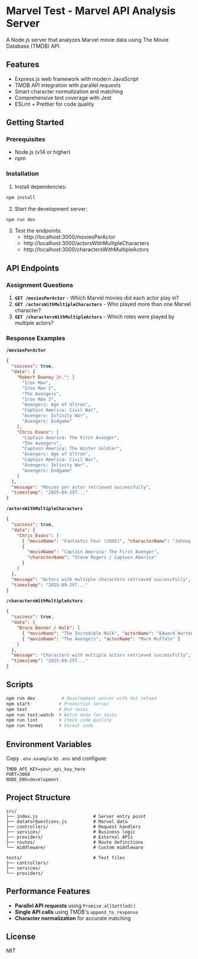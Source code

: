 # Marvel Test - Marvel API Analysis Server

A Node.js server that analyzes Marvel movie data using The Movie Database (TMDB) API.

## Features

- Express.js web framework with modern JavaScript
- TMDB API integration with parallel requests
- Smart character normalization and matching
- Comprehensive test coverage with Jest
- ESLint + Prettier for code quality

## Getting Started

### Prerequisites

- Node.js (v14 or higher)
- npm

### Installation

1. Install dependencies:

```bash
npm install
```

2. Start the development server:

```bash
npm run dev
```

3. Test the endpoints:
   - http://localhost:3000/moviesPerActor
   - http://localhost:3000/actorsWithMultipleCharacters
   - http://localhost:3000/charactersWithMultipleActors

## API Endpoints

### Assignment Questions

1. **`GET /moviesPerActor`** - Which Marvel movies did each actor play in?
2. **`GET /actorsWithMultipleCharacters`** - Who played more than one Marvel character?
3. **`GET /charactersWithMultipleActors`** - Which roles were played by multiple actors?

### Response Examples

**`/moviesPerActor`**

```json
{
  "success": true,
  "data": {
    "Robert Downey Jr.": [
      "Iron Man",
      "Iron Man 2",
      "The Avengers",
      "Iron Man 3",
      "Avengers: Age of Ultron",
      "Captain America: Civil War",
      "Avengers: Infinity War",
      "Avengers: Endgame"
    ],
    "Chris Evans": [
      "Captain America: The First Avenger",
      "The Avengers",
      "Captain America: The Winter Soldier",
      "Avengers: Age of Ultron",
      "Captain America: Civil War",
      "Avengers: Infinity War",
      "Avengers: Endgame"
    ]
  },
  "message": "Movies per actor retrieved successfully",
  "timestamp": "2025-09-25T..."
}
```

**`/actorsWithMultipleCharacters`**

```json
{
  "success": true,
  "data": {
    "Chris Evans": [
      { "movieName": "Fantastic Four (2005)", "characterName": "Johnny Storm / Human Torch" },
      {
        "movieName": "Captain America: The First Avenger",
        "characterName": "Steve Rogers / Captain America"
      }
    ]
  },
  "message": "Actors with multiple characters retrieved successfully",
  "timestamp": "2025-09-25T..."
}
```

**`/charactersWithMultipleActors`**

```json
{
  "success": true,
  "data": {
    "Bruce Banner / Hulk": [
      { "movieName": "The Incredible Hulk", "actorName": "Edward Norton" },
      { "movieName": "The Avengers", "actorName": "Mark Ruffalo" }
    ]
  },
  "message": "Characters with multiple actors retrieved successfully",
  "timestamp": "2025-09-25T..."
}
```

## Scripts

```bash
npm run dev          # Development server with hot reload
npm start           # Production server
npm test            # Run tests
npm run test:watch  # Watch mode for tests
npm run lint        # Check code quality
npm run format      # Format code
```

## Environment Variables

Copy `.env.example` to `.env` and configure:

```env
TMDB_API_KEY=your_api_key_here
PORT=3000
NODE_ENV=development
```

## Project Structure

```
src/
├── index.js                     # Server entry point
├── dataForQuestions.js          # Marvel data
├── controllers/                 # Request handlers
├── services/                    # Business logic
├── providers/                   # External APIs
├── routes/                      # Route definitions
└── middleware/                  # Custom middleware

tests/                           # Test files
├── controllers/
├── services/
└── providers/
```

## Performance Features

- **Parallel API requests** using `Promise.allSettled()`
- **Single API calls** using TMDB's `append_to_response`
- **Character normalization** for accurate matching

## License

MIT
